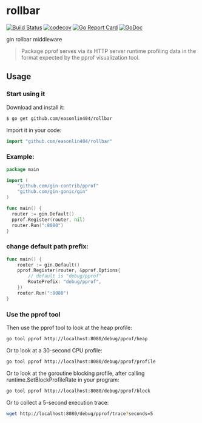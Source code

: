 # rollbar

[![Build Status](https://travis-ci.org/easonlin404/rollbar.svg)](https://travis-ci.org/easonlin404/rollbar)
[![codecov](https://codecov.io/gh/easonlin404/rollbar/branch/master/graph/badge.svg)](https://codecov.io/gh/easonlin404/rollbar)
[![Go Report Card](https://goreportcard.com/badge/github.com/easonlin404/rollbar)](https://goreportcard.com/report/github.com/easonlin404/rollbar)
[![GoDoc](https://godoc.org/github.com/easonlin404/rollbar?status.svg)](https://godoc.org/github.com/easonlin404/rollbar)

gin rollbar middleware

> Package pprof serves via its HTTP server runtime profiling data in the format expected by the pprof visualization tool.

## Usage

### Start using it

Download and install it:

```bash
$ go get github.com/easonlin404/rollbar
```

Import it in your code:

```go
import "github.com/easonlin404/rollbar"
```

### Example:

```go
package main

import (
	"github.com/gin-contrib/pprof"
	"github.com/gin-gonic/gin"
)

func main() {
  router := gin.Default()
  pprof.Register(router, nil)
  router.Run(":8080")
}
```

### change default path prefix:

```go
func main() {
	router := gin.Default()
	pprof.Register(router, &pprof.Options{
		// default is "debug/pprof"
		RoutePrefix: "debug/pprof",
	})
	router.Run(":8080")
}
```

### Use the pprof tool

Then use the pprof tool to look at the heap profile:

```bash
go tool pprof http://localhost:8080/debug/pprof/heap
```

Or to look at a 30-second CPU profile:

```bash
go tool pprof http://localhost:8080/debug/pprof/profile
```

Or to look at the goroutine blocking profile, after calling runtime.SetBlockProfileRate in your program:

```bash
go tool pprof http://localhost:8080/debug/pprof/block
```

Or to collect a 5-second execution trace:

```bash
wget http://localhost:8080/debug/pprof/trace?seconds=5
```
